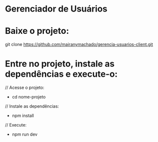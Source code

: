 # Gerenciador de Usuários

# Baixe o projeto:
git clone https://github.com/mairanymachado/gerencia-usuarios-client.git

# Entre no projeto, instale as dependências e execute-o:
// Acesse o projeto:
  - cd nome-projeto

// Instale as dependências:
  - npm install

// Execute:
  - npm run dev
